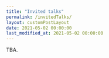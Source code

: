 ```yaml
---
title: "Invited talks"
permalink: /invitedTalks/
layout: customPostLayout
date: 2021-05-02 00:00:00
last_modified_at: 2021-05-02 00:00:00
---
```


TBA.

